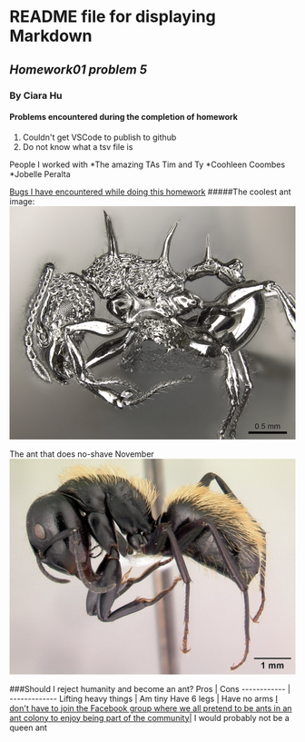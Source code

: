 # README file for displaying Markdown
## _Homework01 problem 5_
### **By Ciara Hu**

#### Problems encountered during the completion of homework
1. Couldn't get VSCode to publish to github
2. Do not know what a tsv file is

People I worked with
*The amazing TAs Tim and Ty
*Coohleen Coombes 
*Jobelle Peralta

[Bugs I have encountered while doing this homework](https://en.wikipedia.org/wiki/Ant)
#####The coolest ant image:
![ANTS](Images/Acanthomyrmex_ferox_casent_0901788_p_1_high.jpg)

The ant that does no-shave November
![hairy_ant](Images/Camponotus_darwinii_casent_0191696.jpg)

###Should I reject humanity and become an ant?
Pros | Cons
------------ | -------------
Lifting heavy things | Am tiny
Have 6 legs | Have no arms
[I don't have to join the Facebook group where we all pretend to be ants in an ant colony to enjoy being part of the community](https://www.facebook.com/A-group-where-we-all-pretend-to-be-ants-in-an-ant-colony-104829947919308)| I would probably not be a queen ant
